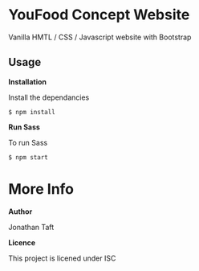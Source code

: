 # YouFood Concept Website

Vanilla HMTL / CSS / Javascript website with Bootstrap

## Usage

**Installation**

Install the dependancies

```$ npm install```

**Run Sass**

To run Sass

```$ npm start```

# More Info


**Author**

Jonathan Taft


**Licence**

This project is licened under ISC
